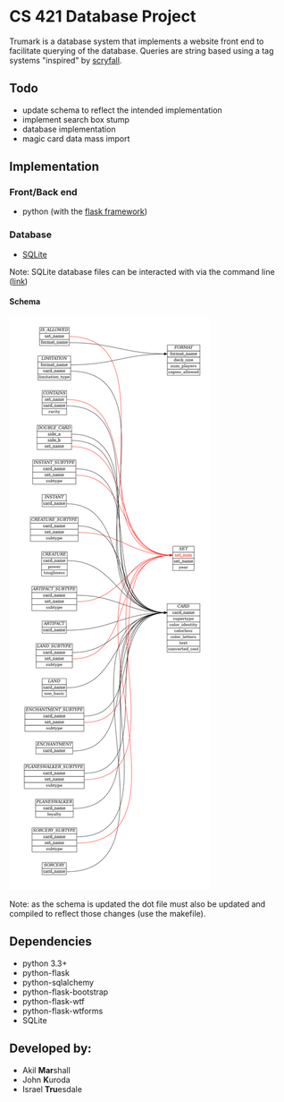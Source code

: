 # CS 421 Database Project
Trumark is a database system that implements a website front end to facilitate querying of the database. Queries are string based using a tag systems "inspired" by [scryfall](https://scryfall.com/docs/syntax).

## Todo
* update schema to reflect the intended implementation
* implement search box stump
* database implementation
* magic card data mass import

## Implementation

### Front/Back end
- python (with the [flask framework](https://palletsprojects.com/p/flask/))

### Database
- [SQLite](https://sqlite.org/index.html)

Note: SQLite database files can be interacted with via the command line ([link](https://sqlite.org/cli.html))

#### Schema
![ER diagram](schema/ER_diagram.png)

Note: as the schema is updated the dot file must also be updated and compiled to reflect those changes (use the makefile).

## Dependencies
- python 3.3+
- python-flask
- python-sqlalchemy
- python-flask-bootstrap
- python-flask-wtf
- python-flask-wtforms
- SQLite

## Developed by:
- Akil **Mar**shall
- John **K**uroda
- Israel **Tru**esdale
